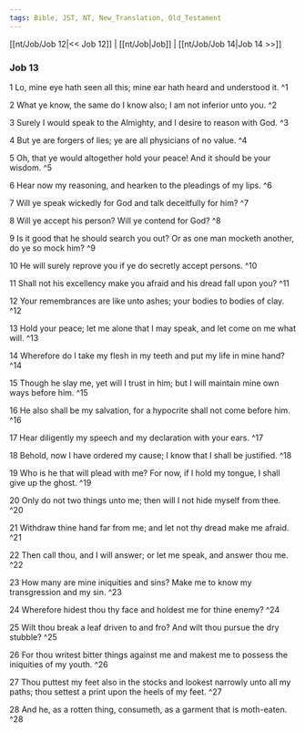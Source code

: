 ```yaml
---
tags: Bible, JST, NT, New_Translation, Old_Testament
---
```


[[nt/Job/Job 12|<< Job 12]] | [[nt/Job|Job]] | [[nt/Job/Job 14|Job 14 >>]]

### Job 13

1 Lo, mine eye hath seen all this; mine ear hath heard and understood it.  ^1

2 What ye know, the same do I know also; I am not inferior unto you.  ^2

3 Surely I would speak to the Almighty, and I desire to reason with God.  ^3

4 But ye are forgers of lies; ye are all physicians of no value.  ^4

5 Oh, that ye would altogether hold your peace! And it should be your wisdom.  ^5

6 Hear now my reasoning, and hearken to the pleadings of my lips.  ^6

7 Will ye speak wickedly for God and talk deceitfully for him?  ^7

8 Will ye accept his person? Will ye contend for God?  ^8

9 Is it good that he should search you out? Or as one man mocketh another, do ye so mock him?  ^9

10 He will surely reprove you if ye do secretly accept persons.  ^10

11 Shall not his excellency make you afraid and his dread fall upon you?  ^11

12 Your remembrances are like unto ashes; your bodies to bodies of clay.  ^12

13 Hold your peace; let me alone that I may speak, and let come on me what will.  ^13

14 Wherefore do I take my flesh in my teeth and put my life in mine hand?  ^14

15 Though he slay me, yet will I trust in him; but I will maintain mine own ways before him.  ^15

16 He also shall be my salvation, for a hypocrite shall not come before him.  ^16

17 Hear diligently my speech and my declaration with your ears.  ^17

18 Behold, now I have ordered my cause; I know that I shall be justified.  ^18

19 Who is he that will plead with me? For now, if I hold my tongue, I shall give up the ghost.  ^19

20 Only do not two things unto me; then will I not hide myself from thee.  ^20

21 Withdraw thine hand far from me; and let not thy dread make me afraid.  ^21

22 Then call thou, and I will answer; or let me speak, and answer thou me.  ^22

23 How many are mine iniquities and sins? Make me to know my transgression and my sin.  ^23

24 Wherefore hidest thou thy face and holdest me for thine enemy?  ^24

25 Wilt thou break a leaf driven to and fro? And wilt thou pursue the dry stubble?  ^25

26 For thou writest bitter things against me and makest me to possess the iniquities of my youth.  ^26

27 Thou puttest my feet also in the stocks and lookest narrowly unto all my paths; thou settest a print upon the heels of my feet.  ^27

28 And he, as a rotten thing, consumeth, as a garment that is moth-eaten.  ^28

 
